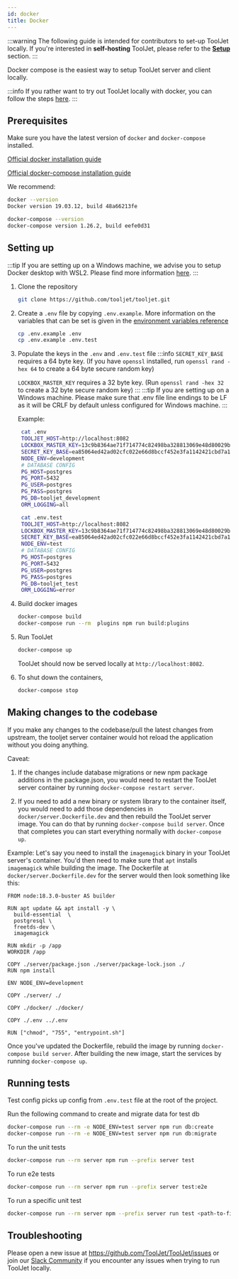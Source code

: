 ```yaml
---
id: docker
title: Docker
---
```


:::warning
The following guide is intended for contributors to set-up ToolJet locally. If you're interested in **self-hosting** ToolJet, please refer to the **[Setup](/docs/setup/)** section.
:::

Docker compose is the easiest way to setup ToolJet server and client locally.

:::info
If you rather want to try out ToolJet locally with docker, you can follow the steps [here](https://docs.tooljet.com/docs/setup/docker-local).
:::

## Prerequisites

Make sure you have the latest version of `docker` and `docker-compose` installed.

[Official docker installation guide](https://docs.docker.com/desktop/)

[Official docker-compose installation guide](https://docs.docker.com/compose/install/)

We recommend:

```bash
docker --version
Docker version 19.03.12, build 48a66213fe

docker-compose --version
docker-compose version 1.26.2, build eefe0d31
```

## Setting up

:::tip
If you are setting up on a Windows machine, we advise you to setup Docker desktop with WSL2.
Please find more information [here](https://docs.docker.com/desktop/windows/wsl/).
:::

1. Clone the repository
   ```bash
   git clone https://github.com/tooljet/tooljet.git
   ```

2. Create a `.env` file by copying `.env.example`. More information on the variables that can be set is given in the [environment variables reference](/docs/setup/env-vars)
   ```bash
   cp .env.example .env
   cp .env.example .env.test
   ```

3. Populate the keys in the `.env` and `.env.test` file
   :::info
   `SECRET_KEY_BASE` requires a 64 byte key. (If you have `openssl` installed, run `openssl rand -hex 64` to create a 64 byte secure random key)

   `LOCKBOX_MASTER_KEY` requires a 32 byte key. (Run `openssl rand -hex 32` to create a 32 byte secure random key)
   :::
   :::tip 
   If you are setting up on a Windows machine. Please make sure that .env file line endings to be LF as it will be CRLF by default unless configured for Windows machine.
   :::
   
   Example:

   ```bash
    cat .env
    TOOLJET_HOST=http://localhost:8082
    LOCKBOX_MASTER_KEY=13c9b8364ae71f714774c82498ba328813069e48d80029bb29f49d0ada5a8e40
    SECRET_KEY_BASE=ea85064ed42ad02cfc022e66d8bccf452e3fa1142421cbd7a13592d91a2cbb866d6001060b73a98a65be57e65524357d445efae00a218461088a706decd62dcb
    NODE_ENV=development
    # DATABASE CONFIG
    PG_HOST=postgres
    PG_PORT=5432
    PG_USER=postgres
    PG_PASS=postgres
    PG_DB=tooljet_development
    ORM_LOGGING=all
   ```

   ```bash
    cat .env.test
    TOOLJET_HOST=http://localhost:8082
    LOCKBOX_MASTER_KEY=13c9b8364ae71f714774c82498ba328813069e48d80029bb29f49d0ada5a8e40
    SECRET_KEY_BASE=ea85064ed42ad02cfc022e66d8bccf452e3fa1142421cbd7a13592d91a2cbb866d6001060b73a98a65be57e65524357d445efae00a218461088a706decd62dcb
    NODE_ENV=test
    # DATABASE CONFIG
    PG_HOST=postgres
    PG_PORT=5432
    PG_USER=postgres
    PG_PASS=postgres
    PG_DB=tooljet_test
    ORM_LOGGING=error
   ```

4. Build docker images

   ```bash
   docker-compose build
   docker-compose run --rm  plugins npm run build:plugins
   ```

5. Run ToolJet

   ```bash
   docker-compose up
   ```
   ToolJet should now be served locally at `http://localhost:8082`.

8. To shut down the containers,
   ```bash
   docker-compose stop
   ```

## Making changes to the codebase

If you make any changes to the codebase/pull the latest changes from upstream, the tooljet server container would hot reload the application without you doing anything.

Caveat:

1. If the changes include database migrations or new npm package additions in the package.json, you would need to restart the ToolJet server container by running `docker-compose restart server`.

2. If you need to add a new binary or system library to the container itself, you would need to add those dependencies in `docker/server.Dockerfile.dev` and then rebuild the ToolJet server image. You can do that by running `docker-compose build server`. Once that completes you can start everything normally with `docker-compose up`.

Example:
Let's say you need to install the `imagemagick` binary in your ToolJet server's container. You'd then need to make sure that `apt` installs `imagemagick` while building the image. The Dockerfile at `docker/server.Dockerfile.dev` for the server would then look something like this:

```
FROM node:18.3.0-buster AS builder

RUN apt update && apt install -y \
  build-essential  \
  postgresql \
  freetds-dev \
  imagemagick

RUN mkdir -p /app
WORKDIR /app

COPY ./server/package.json ./server/package-lock.json ./
RUN npm install

ENV NODE_ENV=development

COPY ./server/ ./

COPY ./docker/ ./docker/

COPY ./.env ../.env

RUN ["chmod", "755", "entrypoint.sh"]

```

Once you've updated the Dockerfile, rebuild the image by running `docker-compose build server`. After building the new image, start the services by running `docker-compose up`.

## Running tests

Test config picks up config from `.env.test` file at the root of the project.

Run the following command to create and migrate data for test db

```bash
docker-compose run --rm -e NODE_ENV=test server npm run db:create
docker-compose run --rm -e NODE_ENV=test server npm run db:migrate
```

To run the unit tests
```bash
docker-compose run --rm server npm run --prefix server test
```

To run e2e tests
```bash
docker-compose run --rm server npm run --prefix server test:e2e
```

To run a specific unit test

```bash
docker-compose run --rm server npm --prefix server run test <path-to-file>
```

## Troubleshooting

Please open a new issue at https://github.com/ToolJet/ToolJet/issues or join our [Slack Community](https://tooljet.com/slack) if you encounter any issues when trying to run ToolJet locally.
